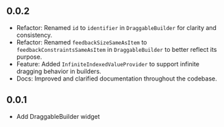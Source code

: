 ## 0.0.2

* Refactor: Renamed `id` to `identifier` in `DraggableBuilder` for clarity and consistency.
* Refactor: Renamed `feedbackSizeSameAsItem` to `feedbackConstraintsSameAsItem` in `DraggableBuilder` to better reflect its purpose.
* Feature: Added `InfiniteIndexedValueProvider` to support infinite dragging behavior in builders.
* Docs: Improved and clarified documentation throughout the codebase.

## 0.0.1

* Add DraggableBuilder widget
